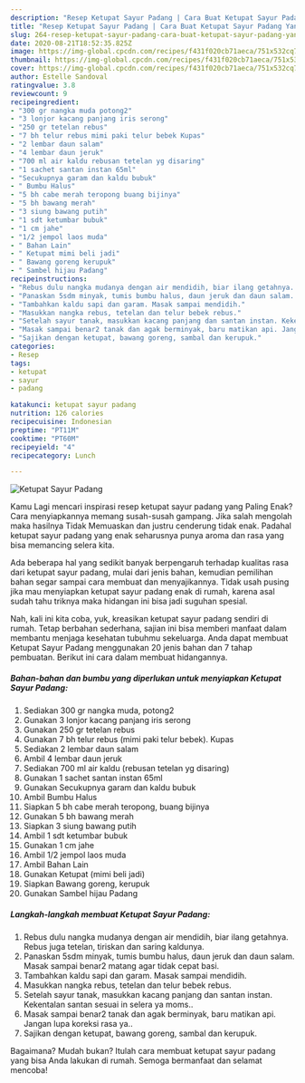 ```yaml
---
description: "Resep Ketupat Sayur Padang | Cara Buat Ketupat Sayur Padang Yang Sempurna"
title: "Resep Ketupat Sayur Padang | Cara Buat Ketupat Sayur Padang Yang Sempurna"
slug: 264-resep-ketupat-sayur-padang-cara-buat-ketupat-sayur-padang-yang-sempurna
date: 2020-08-21T18:52:35.825Z
image: https://img-global.cpcdn.com/recipes/f431f020cb71aeca/751x532cq70/ketupat-sayur-padang-foto-resep-utama.jpg
thumbnail: https://img-global.cpcdn.com/recipes/f431f020cb71aeca/751x532cq70/ketupat-sayur-padang-foto-resep-utama.jpg
cover: https://img-global.cpcdn.com/recipes/f431f020cb71aeca/751x532cq70/ketupat-sayur-padang-foto-resep-utama.jpg
author: Estelle Sandoval
ratingvalue: 3.8
reviewcount: 9
recipeingredient:
- "300 gr nangka muda potong2"
- "3 lonjor kacang panjang iris serong"
- "250 gr tetelan rebus"
- "7 bh telur rebus mimi paki telur bebek Kupas"
- "2 lembar daun salam"
- "4 lembar daun jeruk"
- "700 ml air kaldu rebusan tetelan yg disaring"
- "1 sachet santan instan 65ml"
- "Secukupnya garam dan kaldu bubuk"
- " Bumbu Halus"
- "5 bh cabe merah teropong buang bijinya"
- "5 bh bawang merah"
- "3 siung bawang putih"
- "1 sdt ketumbar bubuk"
- "1 cm jahe"
- "1/2 jempol laos muda"
- " Bahan Lain"
- " Ketupat mimi beli jadi"
- " Bawang goreng kerupuk"
- " Sambel hijau Padang"
recipeinstructions:
- "Rebus dulu nangka mudanya dengan air mendidih, biar ilang getahnya. Rebus juga tetelan, tiriskan dan saring kaldunya."
- "Panaskan 5sdm minyak, tumis bumbu halus, daun jeruk dan daun salam. Masak sampai benar2 matang agar tidak cepat basi."
- "Tambahkan kaldu sapi dan garam. Masak sampai mendidih."
- "Masukkan nangka rebus, tetelan dan telur bebek rebus."
- "Setelah sayur tanak, masukkan kacang panjang dan santan instan. Kekentalan santan sesuai in selera ya moms.."
- "Masak sampai benar2 tanak dan agak berminyak, baru matikan api. Jangan lupa koreksi rasa ya.."
- "Sajikan dengan ketupat, bawang goreng, sambal dan kerupuk."
categories:
- Resep
tags:
- ketupat
- sayur
- padang

katakunci: ketupat sayur padang 
nutrition: 126 calories
recipecuisine: Indonesian
preptime: "PT11M"
cooktime: "PT60M"
recipeyield: "4"
recipecategory: Lunch

---
```



![Ketupat Sayur Padang](https://img-global.cpcdn.com/recipes/f431f020cb71aeca/751x532cq70/ketupat-sayur-padang-foto-resep-utama.jpg)

Kamu Lagi mencari inspirasi resep ketupat sayur padang yang Paling Enak? Cara menyiapkannya memang susah-susah gampang. Jika salah mengolah maka hasilnya Tidak Memuaskan dan justru cenderung tidak enak. Padahal ketupat sayur padang yang enak seharusnya punya aroma dan rasa yang bisa memancing selera kita.



Ada beberapa hal yang sedikit banyak berpengaruh terhadap kualitas rasa dari ketupat sayur padang, mulai dari jenis bahan, kemudian pemilihan bahan segar sampai cara membuat dan menyajikannya. Tidak usah pusing jika mau menyiapkan ketupat sayur padang enak di rumah, karena asal sudah tahu triknya maka hidangan ini bisa jadi suguhan spesial.


Nah, kali ini kita coba, yuk, kreasikan ketupat sayur padang sendiri di rumah. Tetap berbahan sederhana, sajian ini bisa memberi manfaat dalam membantu menjaga kesehatan tubuhmu sekeluarga. Anda dapat membuat Ketupat Sayur Padang menggunakan 20 jenis bahan dan 7 tahap pembuatan. Berikut ini cara dalam membuat hidangannya.

<!--inarticleads1-->

##### Bahan-bahan dan bumbu yang diperlukan untuk menyiapkan Ketupat Sayur Padang:

1. Sediakan 300 gr nangka muda, potong2
1. Gunakan 3 lonjor kacang panjang iris serong
1. Gunakan 250 gr tetelan rebus
1. Gunakan 7 bh telur rebus (mimi paki telur bebek). Kupas
1. Sediakan 2 lembar daun salam
1. Ambil 4 lembar daun jeruk
1. Sediakan 700 ml air kaldu (rebusan tetelan yg disaring)
1. Gunakan 1 sachet santan instan 65ml
1. Gunakan Secukupnya garam dan kaldu bubuk
1. Ambil  Bumbu Halus
1. Siapkan 5 bh cabe merah teropong, buang bijinya
1. Gunakan 5 bh bawang merah
1. Siapkan 3 siung bawang putih
1. Ambil 1 sdt ketumbar bubuk
1. Gunakan 1 cm jahe
1. Ambil 1/2 jempol laos muda
1. Ambil  Bahan Lain
1. Gunakan  Ketupat (mimi beli jadi)
1. Siapkan  Bawang goreng, kerupuk
1. Gunakan  Sambel hijau Padang




<!--inarticleads2-->

##### Langkah-langkah membuat Ketupat Sayur Padang:

1. Rebus dulu nangka mudanya dengan air mendidih, biar ilang getahnya. Rebus juga tetelan, tiriskan dan saring kaldunya.
1. Panaskan 5sdm minyak, tumis bumbu halus, daun jeruk dan daun salam. Masak sampai benar2 matang agar tidak cepat basi.
1. Tambahkan kaldu sapi dan garam. Masak sampai mendidih.
1. Masukkan nangka rebus, tetelan dan telur bebek rebus.
1. Setelah sayur tanak, masukkan kacang panjang dan santan instan. Kekentalan santan sesuai in selera ya moms..
1. Masak sampai benar2 tanak dan agak berminyak, baru matikan api. Jangan lupa koreksi rasa ya..
1. Sajikan dengan ketupat, bawang goreng, sambal dan kerupuk.




Bagaimana? Mudah bukan? Itulah cara membuat ketupat sayur padang yang bisa Anda lakukan di rumah. Semoga bermanfaat dan selamat mencoba!
